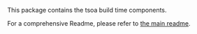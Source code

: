 This package contains the tsoa build time components.

For a comprehensive Readme, please refer to [the main readme](https://github.com/lukeautry/tsoa#readme).
